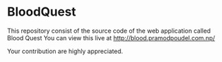 # BloodQuest
This repository consist of the source code of the web application called Blood Quest
You can view this live at http://blood.pramodpoudel.com.np/

Your contribution are highly appreciated.
